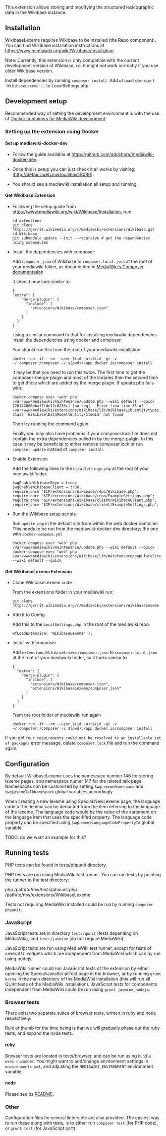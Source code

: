 This extension allows storing and modifying the structured lexicographic data in the Wikibase instance.

## Installation

WikibaseLexeme requires Wikibase to be installed (the Repo component). You can find Wikibase installation instructions at https://www.mediawiki.org/wiki/Wikibase/Installation.

Note: Currently, this extension is only compatible with the current development version of Wikibase, i.e. it might not work correctly if you use older Wikibase version.

Install dependencies by running `composer install`.
Add `wfLoadExtension( 'WikibaseLexeme');` to LocalSettings.php.

## Development setup

Recommended way of setting the development environment is with the use of [Docker containers for MediaWiki development](https://github.com/addshore/mediawiki-docker-dev).

### Setting up the extension using Docker

#### Set up mediawiki-docker-dev

* Follow the guide available at https://github.com/addshore/mediawiki-docker-dev.

* Once this is setup you can just check it all works by visiting:
[http://default.web.mw.localhost:8080].

* You should see a mediawiki installation all setup and running.

#### Get Wikibase Extension

* Following the setup guide from https://www.mediawiki.org/wiki/Wikibase/Installation, run:

  ```
  cd extensions
  git clone https://gerrit.wikimedia.org/r/mediawiki/extensions/Wikibase.git
  cd Wikibase
  git submodule update --init --recursive # get the dependencies using submodules
  ```

* Install the dependencies with composer:

  Add `composer.json` of Wikibase to `composer.local.json` at the root of your mediawiki folder,
  as documented in [MediaWiki's Composer documentation](https://www.mediawiki.org/wiki/Composer#Using_composer-merge-plugin)

  It should now look similar to:
  ```
  {
  "extra": {
      "merge-plugin": {
        "include": [
          "extensions/Wikibase/composer.json"
        ]
      }
    }
  }
  ```

  Using a similar command to that for installing mediawiki dependencies install the dependencies using docker and composer.

  You should run this from the root of your mediawiki installation.

  `docker run -it --rm --user $(id -u):$(id -g) -v ~/.composer:/composer -v $(pwd):/app docker.io/composer install`

  It may be that you need to run this twice. The first time to get the composer-merge-plugin and most of the libraries
  then the second time to get those which are added by the merge plugin. If update.php fails with:
  ```
  docker-compose exec "web" php /var/www/mediawiki/maintenance/update.php --wiki default --quick
  [26142080ebaf7fde12c6233c] [no req]   Error from line 35 of /var/www/mediawiki/extensions/Wikibase/lib/WikibaseLib.entitytypes.php: Class 'Wikibase\DataModel\Entity\ItemId' not found
	```

	Then try running the command again.

  Finally you may also have problems if your composer.lock file does not contain the extra dependencies pulled in by the merge-pulgin.
  In this case it may be beneficial to either remove composer.lock or run `composer update` instead of `composer install`

* Enable Extension

  Add the following lines to the `LocalSettings.php` at the root of your mediawiki folder:

  ```
  $wgEnableWikibaseRepo = true;
  $wgEnableWikibaseClient = true;
  require_once "$IP/extensions/Wikibase/repo/Wikibase.php";
  require_once "$IP/extensions/Wikibase/repo/ExampleSettings.php";
  require_once "$IP/extensions/Wikibase/client/WikibaseClient.php";
  require_once "$IP/extensions/Wikibase/client/ExampleSettings.php";
  ```

* Run the Wikibase setup scripts

  Run `update.php` in the default site from within the web docker container.
  This needs to be run from the mediawiki-docker-dev directory; the one with `docker-compose.yml`

  ```
  docker-compose exec "web" php /var/www/mediawiki/maintenance/update.php --wiki default --quick
  docker-compose exec "web" php /var/www/mediawiki/extensions/Wikibase/lib/maintenance/populateSitesTable.php --wiki default --quick
  ```

#### Get WikibaseLexeme Extension

* Clone WikibaseLexeme code

  From the extensions folder in your mediawiki run:

  `git clone https://gerrit.wikimedia.org/r/mediawiki/extensions/WikibaseLexeme`

* Add it to Config

  Add this to the `LocalSettings.php` in the root of the mediawiki repo:

  `wfLoadExtension( 'WikibaseLexeme' );`

* Install with composer

  Add `extensions/WikibaseLexeme/composer.json` to `composer.local.json` at the root of your mediawiki folder, so it looks similar to

  ```
  {
    "extra": {
      "merge-plugin": {
        "include": [
          "extensions/Wikibase/composer.json",
          "extensions/WikibaseLexeme/composer.json"
        ]
      }
    }
  }
  ```

  From the root folder of mediawiki run again

  `docker run -it --rm --user $(id -u):$(id -g) -v ~/.composer:/composer -v $(pwd):/app docker.io/composer install`

If you get `Your requirements could not be resolved to an installable set of packages` error message, delete `composer.lock` file and run the command again.

## Configuration

By default WikibaseLexeme uses the namespace number 146 for storing lexeme pages, and namespace numer 147 for the related talk page. Namespaces can be customized by setting `$wgLexemeNamespace` and `$wgLexemeTalkNamespace` global variables accordingly.

When creating a new lexeme using Special:NewLexeme page, the language code of the lemma can be deducted from the item referring to the language of the lexeme. The language code would be the value of the statement on the language item that uses the specififed property. The language code property can be specified using `$wgLexemeLanguageCodePropertyId` global variable.

TODO: do we want an example for this?

## Running tests

PHP tests can be found in tests/phpunit directory.

PHP tests are run using MediaWiki test runner.
You can run tests by pointing the runner to the test directory:

php /path/to/mw/tests/phpunit.php /path/to/mw/extensions/WikibaseLexeme

Tests not requiring MediaWiki installed could be run by running `composer phpunit`.

### JavaScript

JavaScript tests are in directory `tests/qunit` (tests depending on MediaWiki), and `tests/jasmine` (do not require MediaWiki).

JavaScript tests are run using MediaWiki test runner, except for tests of several UI widgets which are independent from MediaWiki which can by run using nodejs.

MediaWiki runner could run JavaScript tests of the extension by either opening the Special:JavaScriptTest page in the browser, or by running `grunt karma` in the main directory of the MediaWiki installation (this will run all QUnit tests of the MediaWiki installation).
JavaScript tests for components independent from MediaWiki could be run using `grunt jasmine_nodejs`.

### Browser tests

There exist two separate suites of browser tests, written in ruby and node respectively.

Rule of thumb for the time being is that we will gradually phase out the ruby tests, and expand the node tests.

#### ruby

Browser tests are located in tests/browser, and can be run using `bundle exec cucumber`.
You might want to add/change environment settings in `environments.yml`, and adjusting the `MEDIAWIKI_ENVIRONMENT` environment variable.

#### node

Please see its [README](./tests/selenium/README.md).

### Other

Configuration files for several linters etc are also provided. The easiest way to run these along with tests, is to either run `composer test` (for PHP code), or `grunt test` (for JavaScript part).
